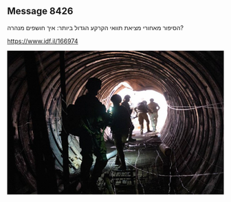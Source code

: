 ## Message 8426

הסיפור מאחורי מציאת תוואי הקרקע הגדול ביותר:
איך חושפים מנהרה?

https://www.idf.il/166974

![Photo](8426/8426_photo.jpg)
